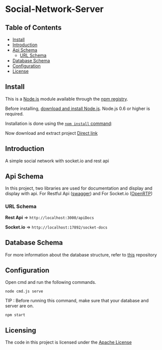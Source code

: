 # Social-Network-Server

## Table of Contents

- [Install](#install)
- [Introduction](#introduction)
- [Api Schema](#api-schema)
    - [URL Schema](#url-Schema)
- [Database Schema](#database-schema)
- [Configuration](#configuration)
- [License](#license)

## Install

This is a [Node.js](https://nodejs.org/en/) module available through the
[npm registry](https://www.npmjs.com/).

Before installing, [download and install Node.js](https://nodejs.org/en/download/). Node.js 0.6 or higher is required.

Installation is done using the
[`npm install` command](https://docs.npmjs.com/getting-started/installing-npm-packages-locally):

Now download and extract project
[Direct link](https://github.com/TREER00T/Social-Network-Server/archive/refs/heads/main.zip)

## Introduction

A simple social network with socket.io and rest api

## Api Schema

In this project, two libraries are used for documentation and display and display with api. For Restful
Api ([swagger](https://github.com/scottie1984/swagger-ui-express)) and For
Socket.io ([OpenRTP](https://github.com/treegex/openrtp))

### URL Schema

**Rest Api** =>
`http://localhost:3000/apiDocs`

**Socket.io** =>
`http://localhost:17892/socket-docs`

## Database Schema

For more information about the database structure, refer to [this](https://github.com/TREER00T/Social-Network-Database)
repository

## Configuration

Open cmd and run the following commands.

```shell
node cmd.js serve
```

TIP : Before running this command, make sure that your database and server are on.

```shell
npm start
```

## Licensing

The code in this project is licensed under
the [Apache License](https://github.com/TREER00T/Social-Network-Server/blob/main/LICENSE)
